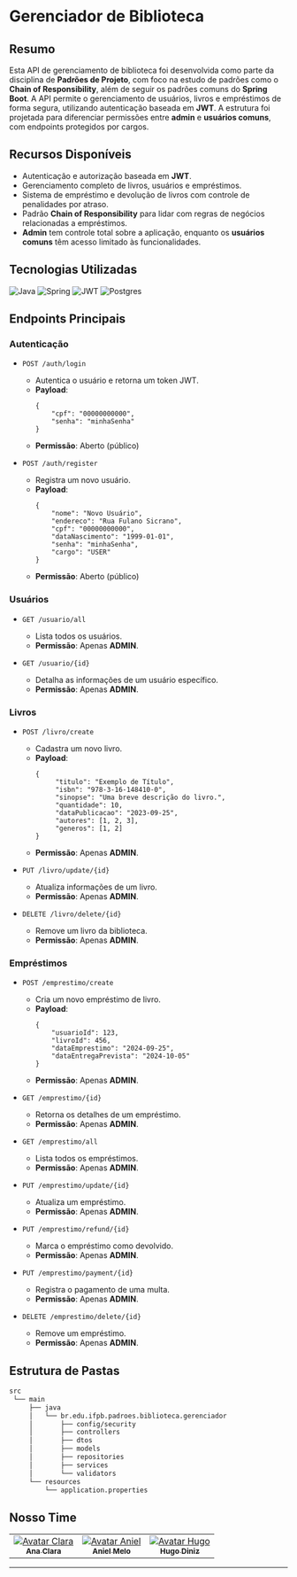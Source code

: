 # Gerenciador de Biblioteca


## Resumo

Esta API de gerenciamento de biblioteca foi desenvolvida como parte da disciplina de **Padrões de Projeto**, com foco na estudo de padrões como o **Chain of Responsibility**, além de seguir os padrões comuns do **Spring Boot**. A API permite o gerenciamento de usuários, livros e empréstimos de forma segura, utilizando autenticação baseada em **JWT**. A estrutura foi projetada para diferenciar permissões entre **admin** e **usuários comuns**, com endpoints protegidos por cargos.

## Recursos Disponíveis

- Autenticação e autorização baseada em **JWT**.
- Gerenciamento completo de livros, usuários e empréstimos.
- Sistema de empréstimo e devolução de livros com controle de penalidades por atraso.
- Padrão **Chain of Responsibility** para lidar com regras de negócios relacionadas a empréstimos.
- **Admin** tem controle total sobre a aplicação, enquanto os **usuários comuns** têm acesso limitado às funcionalidades.

## Tecnologias Utilizadas

![Java](https://img.shields.io/badge/java-%23ED8B00.svg?style=for-the-badge&logo=openjdk&logoColor=white)
![Spring](https://img.shields.io/badge/spring-%236DB33F.svg?style=for-the-badge&logo=spring&logoColor=white)
![JWT](https://img.shields.io/badge/JWT-black?style=for-the-badge&logo=JSON%20web%20tokens)
![Postgres](https://img.shields.io/badge/postgres-%23316192.svg?style=for-the-badge&logo=postgresql&logoColor=white)


## Endpoints Principais

### Autenticação

- `POST /auth/login`
    - Autentica o usuário e retorna um token JWT.
    - **Payload**: 
        ```
		{  
			"cpf": "00000000000", 
			"senha": "minhaSenha" 
		}
	  ```
    - **Permissão**: Aberto (público)

- `POST /auth/register`
    - Registra um novo usuário.
    - **Payload**: 
	    ```
		{ 
			"nome": "Novo Usuário", 
			"endereco": "Rua Fulano Sicrano", 
			"cpf": "00000000000", 
			"dataNascimento": "1999-01-01", 
			"senha": "minhaSenha", 
			"cargo": "USER" 
		}
	  ```
    - **Permissão**: Aberto (público)

### Usuários

- `GET /usuario/all`
    - Lista todos os usuários.
    - **Permissão**: Apenas **ADMIN**.

- `GET /usuario/{id}`
    - Detalha as informações de um usuário específico.
    - **Permissão**: Apenas **ADMIN**.

### Livros

- `POST /livro/create`
    - Cadastra um novo livro.
    - **Payload**: 
	   ```
	  { 
			"titulo": "Exemplo de Título", 
			"isbn": "978-3-16-148410-0", 
			"sinopse": "Uma breve descrição do livro.",
			"quantidade": 10, 
			"dataPublicacao": "2023-09-25", 
			"autores": [1, 2, 3], 
			"generos": [1, 2] 
	  }
	  ```
    - **Permissão**: Apenas **ADMIN**.

- `PUT /livro/update/{id}`
    - Atualiza informações de um livro.
    - **Permissão**: Apenas **ADMIN**.

- `DELETE /livro/delete/{id}`
    - Remove um livro da biblioteca.
    - **Permissão**: Apenas **ADMIN**.

### Empréstimos

- `POST /emprestimo/create`
    - Cria um novo empréstimo de livro.
    - **Payload**: 
	    ```
		{ 
			"usuarioId": 123, 
			"livroId": 456, 
			"dataEmprestimo": "2024-09-25",
			"dataEntregaPrevista": "2024-10-05" 
		}
	  ```
    - **Permissão**: Apenas **ADMIN**.

- `GET /emprestimo/{id}`
    - Retorna os detalhes de um empréstimo.
    - **Permissão**: Apenas **ADMIN**.

- `GET /emprestimo/all`
    - Lista todos os empréstimos.
    - **Permissão**: Apenas **ADMIN**.

- `PUT /emprestimo/update/{id}`
    - Atualiza um empréstimo.
    - **Permissão**: Apenas **ADMIN**.

- `PUT /emprestimo/refund/{id}`
    - Marca o empréstimo como devolvido.
    - **Permissão**: Apenas **ADMIN**.

- `PUT /emprestimo/payment/{id}`
    - Registra o pagamento de uma multa.
    - **Permissão**: Apenas **ADMIN**.

- `DELETE /emprestimo/delete/{id}`
    - Remove um empréstimo.
    - **Permissão**: Apenas **ADMIN**.

## Estrutura de Pastas

```bash
src
 └── main
     ├── java
     │   └── br.edu.ifpb.padroes.biblioteca.gerenciador
     │       ├── config/security
     │       ├── controllers
     │       ├── dtos
     │       ├── models
     │       ├── repositories
     │       ├── services
     │       └── validators
     └── resources
         └── application.properties
```

## Nosso Time

<table align="center">
  <tr>
    <td align="center">
      <a href="https://github.com/claradiass">
        <img src="https://avatars.githubusercontent.com/u/139878034?v=4" alt="Avatar Clara"/><br>
        <sub>
          <b>Ana Clara</b>
        </sub>
      </a>
    </td>
    <td align="center">
      <a href="https://github.com/anielmelo">
        <img src="https://avatars.githubusercontent.com/u/103321497?v=4" alt="Avatar Aniel"/><br>
        <sub>
          <b>Aniel Melo</b>
        </sub>
      </a>
    </td>
    <td align="center">
      <a href="https://github.com/dinizhugo">
        <img src="https://avatars.githubusercontent.com/u/144050489?v=4" alt="Avatar Hugo"/><br>
        <sub>
          <b>Hugo Diniz</b>
        </sub>
      </a>
    </td>
  </tr>
</table>

---
